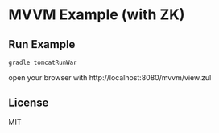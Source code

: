 # MVVM Example (with ZK)

## Run Example
    gradle tomcatRunWar

open your browser with
    http://localhost:8080/mvvm/view.zul

## License
MIT
